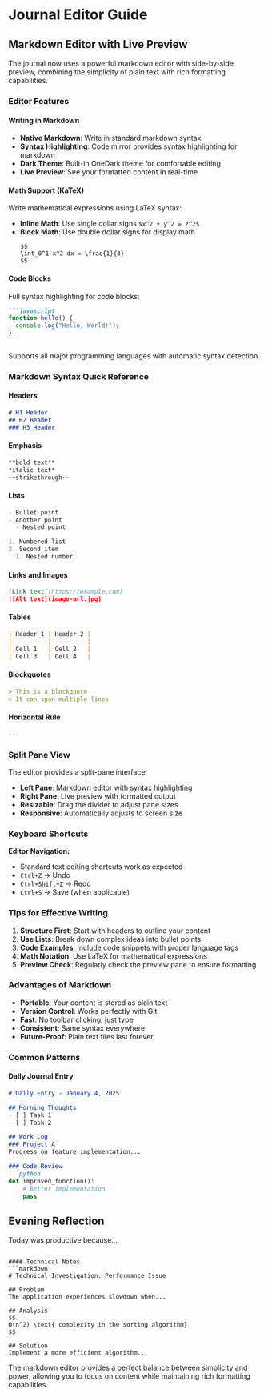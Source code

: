 # Journal Editor Guide

## Markdown Editor with Live Preview

The journal now uses a powerful markdown editor with side-by-side preview, combining the simplicity of plain text with rich formatting capabilities.

### Editor Features

#### Writing in Markdown

- **Native Markdown**: Write in standard markdown syntax
- **Syntax Highlighting**: Code mirror provides syntax highlighting for markdown
- **Dark Theme**: Built-in OneDark theme for comfortable editing
- **Live Preview**: See your formatted content in real-time

#### Math Support (KaTeX)

Write mathematical expressions using LaTeX syntax:
- **Inline Math**: Use single dollar signs `$x^2 + y^2 = z^2$`
- **Block Math**: Use double dollar signs for display math
  ```
  $$
  \int_0^1 x^2 dx = \frac{1}{3}
  $$
  ```

#### Code Blocks

Full syntax highlighting for code blocks:
````markdown
```javascript
function hello() {
  console.log("Hello, World!");
}
```
````

Supports all major programming languages with automatic syntax detection.

### Markdown Syntax Quick Reference

#### Headers

```markdown
# H1 Header
## H2 Header
### H3 Header
```

#### Emphasis

```markdown
**bold text**
*italic text*
~~strikethrough~~
```

#### Lists

```markdown
- Bullet point
- Another point
  - Nested point

1. Numbered list
2. Second item
  1. Nested number
```

#### Links and Images

```markdown
[Link text](https://example.com)
![Alt text](image-url.jpg)
```

#### Tables

```markdown
| Header 1 | Header 2 |
|----------|----------|
| Cell 1   | Cell 2   |
| Cell 3   | Cell 4   |
```

#### Blockquotes

```markdown
> This is a blockquote
> It can span multiple lines
```

#### Horizontal Rule

```markdown
---
```

### Split Pane View

The editor provides a split-pane interface:
- **Left Pane**: Markdown editor with syntax highlighting
- **Right Pane**: Live preview with formatted output
- **Resizable**: Drag the divider to adjust pane sizes
- **Responsive**: Automatically adjusts to screen size

### Keyboard Shortcuts

**Editor Navigation:**
- Standard text editing shortcuts work as expected
- `Ctrl+Z` → Undo
- `Ctrl+Shift+Z` → Redo
- `Ctrl+S` → Save (when applicable)

### Tips for Effective Writing

1. **Structure First**: Start with headers to outline your content
2. **Use Lists**: Break down complex ideas into bullet points
3. **Code Examples**: Include code snippets with proper language tags
4. **Math Notation**: Use LaTeX for mathematical expressions
5. **Preview Check**: Regularly check the preview pane to ensure formatting

### Advantages of Markdown

- **Portable**: Your content is stored as plain text
- **Version Control**: Works perfectly with Git
- **Fast**: No toolbar clicking, just type
- **Consistent**: Same syntax everywhere
- **Future-Proof**: Plain text files last forever

### Common Patterns

#### Daily Journal Entry

```markdown
# Daily Entry - January 4, 2025

## Morning Thoughts
- [ ] Task 1
- [ ] Task 2

## Work Log
### Project A
Progress on feature implementation...

### Code Review
```python
def improved_function():
    # Better implementation
    pass
```

## Evening Reflection

Today was productive because...
```

#### Technical Notes
```markdown
# Technical Investigation: Performance Issue

## Problem
The application experiences slowdown when...

## Analysis
$$
O(n^2) \text{ complexity in the sorting algorithm}
$$

## Solution
Implement a more efficient algorithm...
```

The markdown editor provides a perfect balance between simplicity and power, allowing you to focus on content while maintaining rich formatting capabilities.